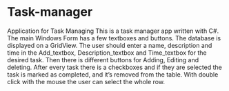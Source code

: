 # Task-manager
Application for Task Managing
This is a task manager app written with C#. The main Windows Form
has a few textboxes and buttons. The database is displayed on a 
GridView. The user should enter a name, description and time in the 
Add_textbox, Description_textbox and Time_textbox for the desired 
task. Then there is different buttons for Adding, Editing and deleting. 
After every task there is a checkboxes and if they are selected the task is 
marked as completed, and it’s removed from the table. With double 
click with the mouse the user can select the whole row.
